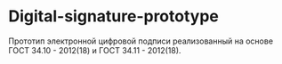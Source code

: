 # Digital-signature-prototype
Прототип электронной цифровой подписи реализованный на основе ГОСТ 34.10 - 2012(18) и ГОСТ 34.11 - 2012(18).
